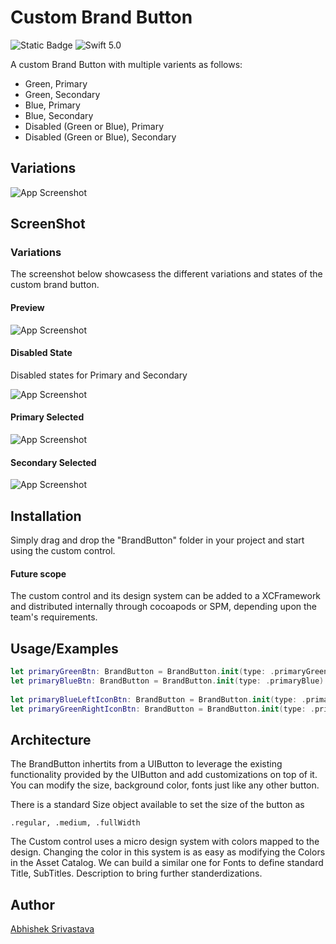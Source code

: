 
# Custom Brand Button


![Static Badge](https://img.shields.io/badge/platform-ios-blue?style=flat&logo=apple)
![Swift 5.0](https://img.shields.io/badge/Swift-5.0-orange.svg?style=flat&logo=swift&logoColor=white)

A custom Brand Button with multiple varients as follows:
- Green, Primary
- Green, Secondary
- Blue, Primary
- Blue, Secondary
- Disabled (Green or Blue), Primary
- Disabled (Green or Blue), Secondary


## Variations

![App Screenshot](https://github.com/abhi-sriv/BrandButton/assets/6223763/929c2538-a55a-4115-a209-fa909bac25b9)


## ScreenShot

### Variations

The screenshot below showcasess the different variations and states of the custom brand button.

#### Preview

![App Screenshot](https://github.com/abhi-sriv/BrandButton/assets/6223763/07dc89b3-c67e-4f1a-af34-fe7751728938)

#### Disabled State
Disabled states for Primary and Secondary

![App Screenshot](https://github.com/abhi-sriv/BrandButton/assets/6223763/d1ee12b3-d82d-4ab5-b594-f7d7f189e468)

#### Primary Selected
![App Screenshot](https://github.com/abhi-sriv/BrandButton/assets/6223763/8a293807-d096-4316-ba57-d61d62374671)

#### Secondary Selected
![App Screenshot](https://github.com/abhi-sriv/BrandButton/assets/6223763/916ed4fe-432d-4a99-b908-09fdc2f7fb21)



## Installation

Simply drag and drop the "BrandButton" folder in your project and start using the custom control.
#### Future scope
The custom control and its design system can be added to a XCFramework and distributed internally through cocoapods or SPM, depending upon the team's requirements.
## Usage/Examples

```swift
let primaryGreenBtn: BrandButton = BrandButton.init(type: .primaryGreen)
let primaryBlueBtn: BrandButton = BrandButton.init(type: .primaryBlue)
    
let primaryBlueLeftIconBtn: BrandButton = BrandButton.init(type: .primaryBlue, icon: "stop.fill", leadingIcon: true)
let primaryGreenRightIconBtn: BrandButton = BrandButton.init(type: .primaryGreen, icon: "stop.fill", leadingIcon: false)
```


## Architecture

The BrandButton inhertits from a UIButton to leverage the existing functionality provided by the UIButton and add customizations on top of it. You can modify the size, background color, fonts just like any other button.

There is a standard Size object available to set the size of the button as 
```
.regular, .medium, .fullWidth

```

The Custom control uses a micro design system with colors mapped to the design. Changing the color in this system is as easy as modifying the Colors in the Asset Catalog.
We can build a similar one for Fonts to define standard Title, SubTitles. Description to bring further standerdizations.
## Author

[Abhishek Srivastava](https://github.com/abhi-sriv)

